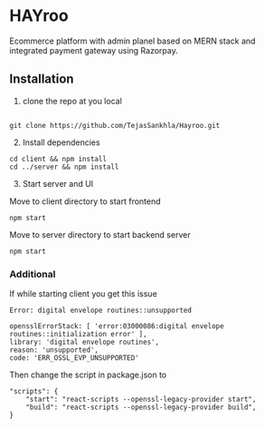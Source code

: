 # HAYroo

Ecommerce platform with admin planel based on MERN stack and integrated payment gateway using Razorpay.

## Installation

1. clone the repo at you local

```

git clone https://github.com/TejasSankhla/Hayroo.git

```

2. Install dependencies

```
cd client && npm install
cd ../server && npm install
```

3. Start server and UI

Move to client directory to start frontend

```
npm start
```

Move to server directory to start backend server

```
npm start
```

### Additional

If while starting client you get this issue

```
Error: digital envelope routines::unsupported

opensslErrorStack: [ 'error:03000086:digital envelope routines::initialization error' ],
library: 'digital envelope routines',
reason: 'unsupported',
code: 'ERR_OSSL_EVP_UNSUPPORTED'
```

Then change the script in package.json to

```
"scripts": {
    "start": "react-scripts --openssl-legacy-provider start",
    "build": "react-scripts --openssl-legacy-provider build",
}
```
